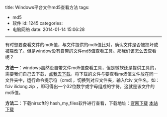 title: Windows平台文件md5查看方法
tags:
  - md5
  - 软件
id: 1245
categories:
  - 电脑网络
date: 2014-01-14 15:06:28
---

有时想要查看文件的md5值，与文件提供的md5值比对，确认文件是否被损坏或被篡改了。但是window没有自带的文件md5值查看工具。那我们该怎么去查看呢？

**方法一**：windows虽然没自带文件md5值查看工具，但是微软还是提供工具的，需要我们自己去下载，[点我去下载](http://ilidong.com/ul57)。将下载的文件与要查看md5值文件放在同一文件夹中，运行命令提示符（cmd），切换到对应文件夹，输入fciv 文件名，如：fciv ilidong.zip ，即可得出一个32位数字或字母组成的字符，这就是该文件的md5值。

**方法二**：下载nirsoft的 hash_my_files软件进行查看，下载地址：[官网下载](http://ilidong.com/xsye) [本站下载](http://ilidong.com/download/software/hashmyfiles.zip)